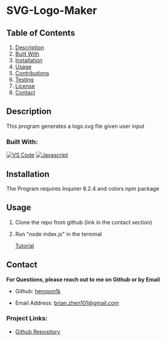 # SVG-Logo-Maker
 ## Table of Contents
<ol>
<li>
<a href="#description"> Description </a>
</li>
<li> <a href="#built-with"> Built With </a>
</li>
<li><a href="#installation"> Installation </a>
</li>
<li>
<a href="#usage"> Usage </a>
</li>
<li><a href="#contributions"> Contributions </a>
</li>
<li>
<a href="#testing"> Testing </a>
</li>
<li>
<a href="#license"> License </a>
</li>
<li>
<a href="#contact"> Contact </a>
</li> 
</ol>

## Description 
 
  This program generates a logo.svg file given user input
 

### Built With: 

  [![VS Code](https://img.shields.io/badge/IDE-VSCode-0000ff?style=plastic&logo=VisualStudioCode&logoWidth=10)](https://code.visualstudio.com/docs)
  [![Javascript](https://img.shields.io/badge/Language-JavaScript-ff0000?style=plastic&logo=JavaScript&logoWidth=10)](https://javascript.info/)

## Installation 
 
   The Program requires Inquirer 8.2.4 and colors npm package

## Usage 


1. Clone the repo from github (link in the contact section) 
2. Run "node index.js" in the terminal

   [Tutorial](./assets/Untitled%20Video%20July%2024,%202024%205_26%20PM.webm)


## Contact 
 
**For Questions, please reach out to me on Github or by Email** 

  - Github: 
   [heropon1k](https://github.com/heropon1k)

  - Email Address: 
  [brian.zhen101@gmail.com](mailto:brian.zhen101@gmail.com)

  ### Project Links: 

 - [Github Repository](https://github.com/heropon1k/SVG-LOGO_MAKER)

